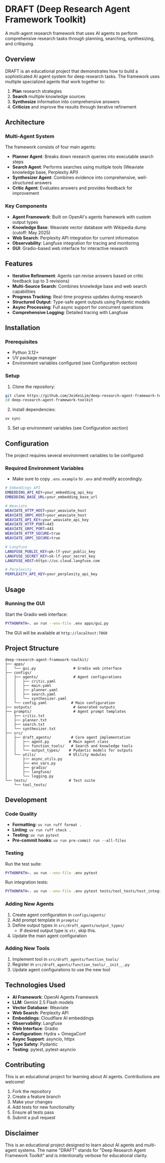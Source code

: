 # DRAFT (Deep Research Agent Framework Toolkit)

A multi-agent research framework that uses AI agents to perform comprehensive research tasks through planning, searching, synthesizing, and critiquing.

## Overview

DRAFT is an educational project that demonstrates how to build a sophisticated AI agent system for deep research tasks. The framework uses multiple specialized agents that work together to:

1. **Plan** research strategies
2. **Search** multiple knowledge sources
3. **Synthesize** information into comprehensive answers
4. **Criticize** and improve the results through iterative refinement

## Architecture

### Multi-Agent System

The framework consists of four main agents:

- **Planner Agent**: Breaks down research queries into executable search steps
- **Search Agent**: Performs searches using multiple tools (Weaviate knowledge base, Perplexity API)
- **Synthesizer Agent**: Combines evidence into comprehensive, well-structured answers
- **Critic Agent**: Evaluates answers and provides feedback for improvement

### Key Components

- **Agent Framework**: Built on OpenAI's agents framework with custom output types
- **Knowledge Base**: Weaviate vector database with Wikipedia dump (cutoff: May 2025)
- **Web Search**: Perplexity API integration for current information
- **Observability**: Langfuse integration for tracing and monitoring
- **GUI**: Gradio-based web interface for interactive research

## Features

- **Iterative Refinement**: Agents can revise answers based on critic feedback (up to 3 revisions)
- **Multi-Source Search**: Combines knowledge base and web search capabilities
- **Progress Tracking**: Real-time progress updates during research
- **Structured Output**: Type-safe agent outputs using Pydantic models
- **Async Processing**: Full async support for concurrent operations
- **Comprehensive Logging**: Detailed tracing with Langfuse

## Installation

### Prerequisites

- Python 3.12+
- UV package manager
- Environment variables configured (see Configuration section)

### Setup

1. Clone the repository:
```bash
git clone https://github.com/JeiKeiLim/deep-research-agent-framework-toolkit.git
cd deep-research-agent-framework-toolkit
```

2. Install dependencies:
```bash
uv sync
```

3. Set up environment variables (see Configuration section)

## Configuration

The project requires several environment variables to be configured:

### Required Environment Variables
- Make sure to copy `.env.example` to `.env` and modify accordingly.

```bash
# Embeddings API
EMBEDDING_API_KEY=your_embedding_api_key
EMBEDDING_BASE_URL=your_embedding_base_url

# Weaviate
WEAVIATE_HTTP_HOST=your_weaviate_host
WEAVIATE_GRPC_HOST=your_weaviate_host
WEAVIATE_API_KEY=your_weaviate_api_key
WEAVIATE_HTTP_PORT=443
WEAVIATE_GRPC_PORT=443
WEAVIATE_HTTP_SECURE=true
WEAVIATE_GRPC_SECURE=true

# Langfuse
LANGFUSE_PUBLIC_KEY=pk-lf-your_public_key
LANGFUSE_SECRET_KEY=sk-lf-your_secret_key
LANGFUSE_HOST=https://us.cloud.langfuse.com

# Perplexity
PERPLEXITY_API_KEY=your_perplexity_api_key
```

## Usage

### Running the GUI

Start the Gradio web interface:

```bash
PYTHONPATH=. uv run --env-file .env apps/gui.py
```

The GUI will be available at `http://localhost:7860`

## Project Structure

```
deep-research-agent-framework-toolkit/
├── apps/
│   └── gui.py                 # Gradio web interface
├── configs/
│   ├── agents/                # Agent configurations
│   │   ├── critic.yaml
│   │   ├── main.yaml
│   │   ├── planner.yaml
│   │   ├── search.yaml
│   │   └── synthesizer.yaml
│   └── config.yaml           # Main configuration
├── outputs/                   # Generated outputs
├── prompts/                   # Agent prompt templates
│   ├── critic.txt
│   ├── planner.txt
│   ├── search.txt
│   └── synthesizer.txt
├── src/
│   ├── draft_agents/         # Core agent implementation
│   │   ├── agent.py         # Main agent class
│   │   ├── function_tools/   # Search and knowledge tools
│   │   └── output_types/    # Pydantic models for outputs
│   └── utils/               # Utility modules
│       ├── async_utils.py
│       ├── env_vars.py
│       ├── gradio/
│       ├── langfuse/
│       └── logging.py
└── tests/                   # Test suite
    └── tool_tests/
```

## Development

### Code Quality

- **Formatting**: `uv run ruff format .`
- **Linting**: `uv run ruff check .`
- **Testing**: `uv run pytest`
- **Pre-commit hooks**: `uv run pre-commit run --all-files`

### Testing

Run the test suite:

```bash
PYTHONPATH=. uv run --env-file .env pytest
```

Run integration tests:

```bash
PYTHONPATH=. uv run --env-file .env pytest tests/tool_tests/test_integration.py -v
```

### Adding New Agents

1. Create agent configuration in `configs/agents/`
2. Add prompt template in `prompts/`
3. Define output types in `src/draft_agents/output_types/`
    - If desired output type is `str`, skip this.
4. Update the main agent configuration

### Adding New Tools

1. Implement tool in `src/draft_agents/function_tools/`
2. Register in `src/draft_agents/function_tools/__init__.py`
3. Update agent configurations to use the new tool

## Technologies Used

- **AI Framework**: OpenAI Agents Framework
- **LLM**: Gemini 2.5 Flash models
- **Vector Database**: Weaviate
- **Web Search**: Perplexity API
- **Embeddings**: Cloudflare AI embeddings
- **Observability**: Langfuse
- **Web Interface**: Gradio
- **Configuration**: Hydra + OmegaConf
- **Async Support**: asyncio, httpx
- **Type Safety**: Pydantic
- **Testing**: pytest, pytest-asyncio

## Contributing

This is an educational project for learning about AI agents. Contributions are welcome!

1. Fork the repository
2. Create a feature branch
3. Make your changes
4. Add tests for new functionality
5. Ensure all tests pass
6. Submit a pull request

## Disclaimer

This is an educational project designed to learn about AI agents and multi-agent systems. The name "DRAFT" stands for "Deep Research Agent Framework Toolkit" and is intentionally verbose for educational clarity.
